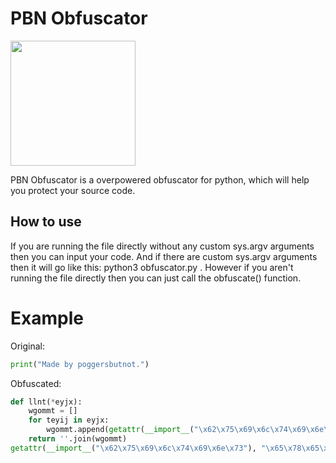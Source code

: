 # PBN Obfuscator

<img src="https://raw.githubusercontent.com/poggersbutnot/pbn_obfuscator/main/PBNLogo.jpg" width="200" />


PBN Obfuscator is a overpowered obfuscator for python, which will help you protect your source code.

## How to use
If you are running the file directly without any custom sys.argv arguments then you can input your code. And if there are custom sys.argv arguments then it will go like this: python3 obfuscator.py <inputfile> <outputfile> <hex>. However if you aren't running the file directly then you can just call the obfuscate() function.

# Example
Original:
```py
print("Made by poggersbutnot.")
```

Obfuscated:
```py
def llnt(*eyjx):
    wgommt = []
    for teyij in eyjx:
        wgommt.append(getattr(__import__("\x62\x75\x69\x6c\x74\x69\x6e\x73"), "\x63\x68\x72")(teyij))
    return ''.join(wgommt)
getattr(__import__("\x62\x75\x69\x6c\x74\x69\x6e\x73"), "\x65\x78\x65\x63")(getattr(__import__("\x62\x75\x69\x6c\x74\x69\x6e\x73"), "\x65\x76\x61\x6c")(llnt((0x218%61)-(0xe),(0x215//207)-(-0x5a),(0x241%0x116)-(-0o143),(0x246//78)-(-0x30),(0x204%0x25)-(-0o15),(0x246^0o144)-(0x1c6),(0x204//199)-(-0x76),(0x214//0x207)-(-0x36),(0x218&0x50)-(-0b100010),(0x246&0x61)-(-0x1c),(0x247%0b11101000)-(-0o1),(0x218^57)-(0x1eb),(0x246^0x143)-(0x2cc),(0x239-200)-(0o425),(0x246%0x228)-(-0o132),(0x218^57)-(0o753),(0x202^0b11001)-(0o666),(0x218^0x29)-(0o725),(0x202//0b10000111)-(-0o165),(0x250-0x200)-(0x19),(0x204//200)-(-0o62),(0x214%114)-(-0x10),(0x215|0x232)-(0x1bf),(0x218//0o752)-(-0x31),(0x246-0x207)-(0x7),(0x204%0x226)-(0x1a8),(0x247|0x232)-(0o777),(0x239%100)-(0x13),(0x214^0b111010)-(0b111111100),(0x247%0b1100100)-(-0o11),(0x239%0x199)-(0o50),(0x247%0x196)-(0o175),(0x247&0b110010)-(-0o142),(0x239%228)-(0x15),(0x215%0b11100111)-(-0x31),(0x220//0b10011001)-(-0o63),0x31,(0x218%232)-(-0o24),(0x215|100)-(0o775),(0x247^143)-(0x292),(0x219-160)-(0o505),(0x204%0x100)-(-0x58),(0x246%0x100)-(-0x32),(0x218*0x141)-(0o517742),(0x215^0b11000111)-(0x29d),(0x214+0x25)-(0b111011101),(0x247&0b111010)-(-0b1110110),(0x214&52)-(-0o36),(0x202//0b11001111)-(-0x2e),(0x239|0x100)-(0o1335),(0x214&0o247)-(-0x74),(0x215|199)-(0o1241),(0x241|0x228)-(0x237),(0x215|0b11001000)-(0b1010000001),(0x218//0b110010)-(-0b1101110),(0x202^0b11010)-(0b111100001),(0x215%0b11100111)-(0b1110),(0x247%231)-(0o35),(0x247%0b1100100)-(-0o45),(0x247%0x225)-(-0x10),(0x218//207)-(-0x2e),(0x247%0b11000111)-(0b1011101),(0x214|231)-(0o1177),(0x214%0b11101000)-(0xd),(0x247%0b11100100)-(0x4f),(0x239%0b11101000)-(0o15),(0x218^0b11110100)-(0b1001110100),(0x218&0x58)-(-0o36),(0x218%232)-(-0o36),(0x247%0x199)-(0x52),(0x239%0x228)-(-0x67),(0x239%0b11101000)-(0o63),(0x239%0b11101000)-(0o62),(0x214^0b111010)-(0x1d2),(0x214|228)-(0o1174),(0x239|0b11101000)-(0b1011000011),(0x241|0x199)-(0o1642),(0x247%0x232)-(-0o107),(0x246%0x231)-(-0x63),(0x214%231)-(0o20),(0x247%104)-(0o12),(0x239^0b111001)-(0o644),(0x214%0b1100100)-(-0b1011000),(0x214^0b111010)-(0x1f7),(0x247%232)-(0x45),(0x214&0b110010)-(-0b1001100),(0x247%200)-(0o77),(0x239%0x228)-(-0x26),(0x218%104)-(-0x23),(0x247%0x232)-(-0x47),(0x241%0x116)-(-0o143),(0x214^0x26)-(0o774),(0x218^0b10011101)-(0b1001010011),(0x239%232)-(0o15),(0x239%228)-(-0o7),(0x215|0x199)-(0o1546),(0x247-0x199)-(0o171),(0x215%231)-(-0o25),(0x218&0b11001)-(-0x60),(0x247%0x100)-(0x10),(0x202//0b11001111)-(-0b110010),(0x202&0b11010)-(-0b1011010),(0x247%0x100)-(-0o61),(0x241|0x58)-(0o1043),(0x247^0b111010)-(0o1030),(0x247%0x199)-(0x52),(0x247%231)-(0x1),(0x214^0b111010)-(0o770),(0x247|231)-(0o1201),(0x239%0x232)-(-0o125),(0x239-199)-(0xfa),(0x215|0b11000111)-(0x2a0),(0x214%0x199)-(0o107),(0x218^0b111101)-(0x1c9),(0x214|232)-(0o1204),(0x202%100)-(-0o44),(0x218&0x50)-(-0o125),(0x250-0x151)-(0o243),(0x218%0b11100100)-(-0b101000),(0x241-141)-(0x182),(0x247|199)-(0o1225),(0x239%0x100)-(-0o43),(0x218^0b10011101)-(0b1000001101),(0x246%0b1110100)-(-0x30),(0x247%232)-(0o76),(0x239|0x200)-(0o1027))))
```
